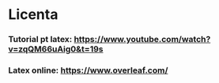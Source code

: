 # Licenta
### Tutorial pt latex: https://www.youtube.com/watch?v=zqQM66uAig0&t=19s
### Latex online: https://www.overleaf.com/
